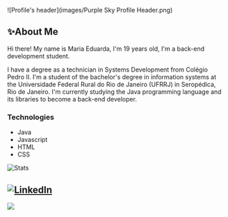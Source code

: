 ![Profile's header](images/Purple Sky Profile Header.png)

## ✨About Me

Hi there! My name is Maria Eduarda, I'm 19 years old, I'm a back-end development student.

I have a degree as a technician in Systems Development from Colégio Pedro II. I'm a student of the bachelor's degree in information systems at the Universidade Federal Rural do Rio de Janeiro (UFRRJ) in Seropédica, Rio de Janeiro. I'm currently studying the Java programming language and its libraries to become a back-end developer.

### Technologies

- Java
- Javascript
- HTML
- CSS

![Stats](https://github-readme-stats.vercel.app/api/top-langs/?username=mariamourie&theme=midnight-purple&hide_border=false&include_all_commits=true&count_private=true&layout=compact)

[![LinkedIn](https://img.shields.io/badge/LinkedIn-%230077B5.svg?logo=linkedin&logoColor=white)](https://linkedin.com/in/maria-eduarda-cruz) 
---
[![](https://visitcount.itsvg.in/api?id=mariamourie&icon=9&color=11)](https://visitcount.itsvg.in)
